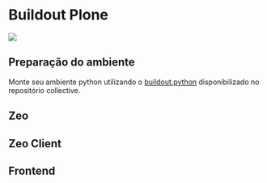 # Buildout Plone

<img src="https://raw.github.com/andreclimaco/buildout.plone/master/docs/configuration.png"/>

## Preparação do ambiente

Monte seu ambiente python utilizando o [buildout.python](http://github.com/collective/buildout.python) disponibilizado no repositório collective.

## Zeo

## Zeo Client

## Frontend
